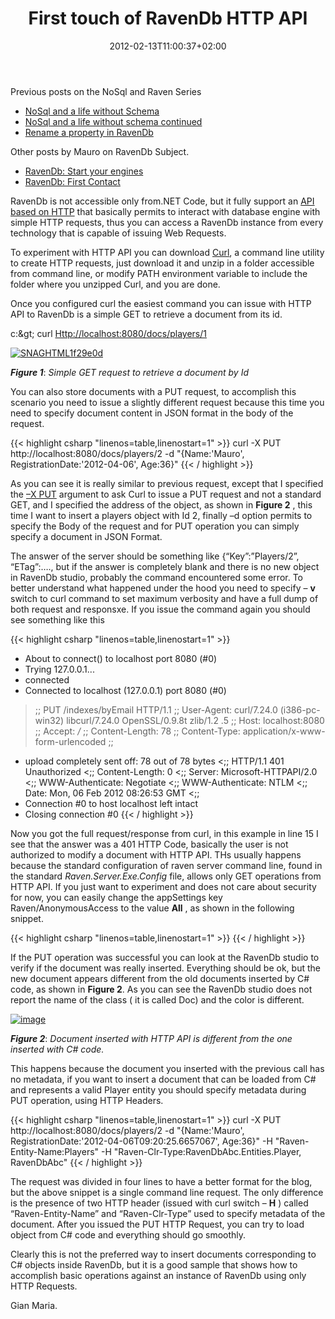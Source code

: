 ﻿---
title: "First touch of RavenDb HTTP API"
description: ""
date: 2012-02-13T11:00:37+02:00
draft: false
tags: [RavenDB]
categories: ["NoSql"]
---
Previous posts on the NoSql and Raven Series

- [NoSql and a life without Schema](http://www.codewrecks.com/blog/index.php/2012/02/04/nosql-and-a-life-without-schema/)
- [NoSql and a life without schema continued](http://www.codewrecks.com/blog/index.php/2012/02/06/nosql-and-a-life-without-schema-continued/)
- [Rename a property in RavenDb](http://www.codewrecks.com/blog/index.php/2012/02/08/rename-a-property-in-ravendb)

Other posts by Mauro on RavenDb Subject.

- [RavenDb: Start your engines](http://mauroservienti.blogspot.com/2012/01/ravendb-start-your-engines.html)
- [RavenDb: First Contact](http://mauroservienti.blogspot.com/2012/02/ravendb-first-contact.html)

RavenDb is not accessible only from.NET Code, but it fully support an [API based on HTTP](http://old.ravendb.net/documentation/docs-http-api-index) that basically permits to interact with database engine with simple HTTP requests, thus you can access a RavenDb instance from every technology that is capable of issuing Web Requests.

To experiment with HTTP API you can download [Curl](http://curl.haxx.se/download.html), a command line utility to create HTTP requests, just download it and unzip in a folder accessible from command line, or modify PATH environment variable to include the folder where you unzipped Curl, and you are done.

Once you configured curl the easiest command you can issue with HTTP API to RavenDb is a simple GET to retrieve a document from its id.

c:\&gt; curl [Http://localhost:8080/docs/players/1](http://localhost:8080/docs/players/1)

[![SNAGHTML1f29e0d](https://www.codewrecks.com/blog/wp-content/uploads/2012/02/SNAGHTML1f29e0d_thumb.png "SNAGHTML1f29e0d")](https://www.codewrecks.com/blog/wp-content/uploads/2012/02/SNAGHTML1f29e0d.png)

 ***Figure 1***: *Simple GET request to retrieve a document by Id*

You can also store documents with a PUT request, to accomplish this scenario you need to issue a slightly different request because this time you need to specify document content in JSON format in the body of the request.

{{< highlight csharp "linenos=table,linenostart=1" >}}
curl -X PUT http://localhost:8080/docs/players/2 -d "{Name:'Mauro', RegistrationDate:'2012-04-06', Age:36}"
{{< / highlight >}}

As you can see it is really similar to previous request, except that I specified the [–X PUT](http://old.ravendb.net/documentation/docs-http-api-update) argument to ask Curl to issue a PUT request and not a standard GET, and I specified the address of the object, as shown in  **Figure 2** , this time I want to insert a players object with Id 2, finally –d option permits to specify the Body of the request and for PUT operation you can simply specify a document in JSON Format.

The answer of the server should be something like {“Key”:”Players/2”, “ETag”:…., but if the answer is completely blank and there is no new object in RavenDb studio, probably the command encountered some error. To better understand what happened under the hood you need to specify – **v** switch to curl command to set maximum verbosity and have a full dump of both request and responsxe. If you issue the command again you should see something like this

{{< highlight csharp "linenos=table,linenostart=1" >}}
 
* About to connect() to localhost port 8080 (#0)
* Trying 127.0.0.1...
* connected
* Connected to localhost (127.0.0.1) port 8080 (#0)
>;; PUT /indexes/byEmail HTTP/1.1
>;; User-Agent: curl/7.24.0 (i386-pc-win32) libcurl/7.24.0 OpenSSL/0.9.8t zlib/1.2
.5
>;; Host: localhost:8080
>;; Accept: */*
>;; Content-Length: 78
>;; Content-Type: application/x-www-form-urlencoded
>;;
* upload completely sent off: 78 out of 78 bytes
<;; HTTP/1.1 401 Unauthorized
<;; Content-Length: 0
<;; Server: Microsoft-HTTPAPI/2.0
<;; WWW-Authenticate: Negotiate
<;; WWW-Authenticate: NTLM
<;; Date: Mon, 06 Feb 2012 08:26:53 GMT
<;;
* Connection #0 to host localhost left intact
* Closing connection #0
{{< / highlight >}}

Now you got the full request/response from curl, in this example in line 15 I see that the answer was a 401 HTTP Code, basically the user is not authorized to modify a document with HTTP API. THs usually happens because the standard configuration of raven server command line, found in the standard *Raven.Server.Exe.Config* file, allows only GET operations from HTTP API. If you just want to experiment and does not care about security for now, you can easily change the appSettings key Raven/AnonymousAccess to the value  **All** , as shown in the following snippet.

{{< highlight csharp "linenos=table,linenostart=1" >}}
<appSettings>
<add key="Raven/Port" value="*"/>
<add key="Raven/DataDir" value="~\Data"/>
<add key="Raven/AnonymousAccess" value="All"/>
</appSettings>
{{< / highlight >}}

If the PUT operation was successful you can look at the RavenDb studio to verify if the document was really inserted. Everything should be ok, but the new document appears different from the old documents inserted by C# code, as shown in  **Figure 2**. As you can see the RavenDb studio does not report the name of the class ( it is called Doc) and the color is different.

[![image](https://www.codewrecks.com/blog/wp-content/uploads/2012/02/image_thumb7.png "image")](https://www.codewrecks.com/blog/wp-content/uploads/2012/02/image7.png)

 ***Figure 2***: *Document inserted with HTTP API is different from the one inserted with C# code.*

This happens because the document you inserted with the previous call has no metadata, if you want to insert a document that can be loaded from C# and represents a valid Player entity you should specify metadata during PUT operation, using HTTP Headers.

{{< highlight csharp "linenos=table,linenostart=1" >}}
curl -X PUT http://localhost:8080/docs/players/2
-d "{Name:'Mauro', RegistrationDate:'2012-04-06T09:20:25.6657067', Age:36}"
-H "Raven-Entity-Name:Players"
-H "Raven-Clr-Type:RavenDbAbc.Entities.Player, RavenDbAbc"
{{< / highlight >}}

The request was divided in four lines to have a better format for the blog, but the above snippet is a single command line request. The only difference is the presence of two HTTP header (issued with curl switch – **H** ) called “Raven-Entity-Name” and “Raven-Clr-Type” used to specify metadata of the document. After you issued the PUT HTTP Request, you can try to load object from C# code and everything should go smoothly.

Clearly this is not the preferred way to insert documents corresponding to C# objects inside RavenDb, but it is a good sample that shows how to accomplish basic operations against an instance of RavenDb using only HTTP Requests.

Gian Maria.
